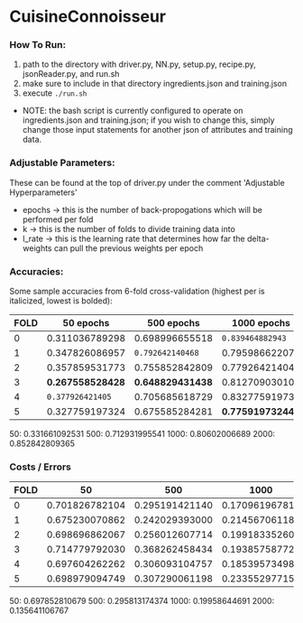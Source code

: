 # CuisineConnoisseur

### How To Run:
1. path to the directory with driver.py, NN.py, setup.py, recipe.py, jsonReader.py, and run.sh
2. make sure to include in that directory ingredients.json and training.json
3. execute `./run.sh`
  * NOTE: the bash script is currently configured to operate on ingredients.json and training.json; if you wish to change this, simply change those input statements for another json of attributes and training data.

### Adjustable Parameters:
These can be found at the top of driver.py under the comment 'Adjustable Hyperparameters'
* epochs -> this is the number of back-propogations which will be performed per fold
* k -> this is the number of folds to divide training data into
* l_rate -> this is the learning rate that determines how far the delta-weights can pull the previous weights per epoch

### Accuracies:

Some sample accuracies from 6-fold cross-validation (highest per is italicized, lowest is bolded):

| FOLD 	| 50 epochs      	    | 500 epochs          | 1000 epochs         | 2000 epochs    	    |
|------	|--------------------	|--------------------	|--------------------	|--------------------	|
| 0    	| 0.311036789298 	    | 0.698996655518 	    | `0.839464882943` 	  | 0.846153846154 	    |
| 1    	| 0.347826086957 	    | `0.792642140468` 	  | 0.795986622074 	    | **0.826086956522** 	|
| 2    	| 0.357859531773 	    | 0.755852842809 	    | 0.779264214047 	    | `0.886287625418` 	  |
| 3    	| **0.267558528428** 	| **0.648829431438** 	| 0.812709030100 	    | 0.859531772575 	    |
| 4    	| `0.377926421405` 	  | 0.705685618729 	    | 0.832775919732 	    | 0.852842809365 	    |
| 5    	| 0.327759197324 	    | 0.675585284281 	    | **0.775919732441** 	| 0.846153846154 	    |

50: 0.331661092531
500: 0.712931995541
1000: 0.80602006689
2000: 0.852842809365

### Costs / Errors

| FOLD 	| 50             	| 500            	| 1000           	| 2000           	|
|------	|----------------	|----------------	|----------------	|----------------	|
| 0    	| 0.701826782104 	| 0.295191421140 	| 0.170961967811 	| 0.145065824116 	|
| 1    	| 0.675230070862 	| 0.242029393000 	| 0.214567061180 	| 0.159498909199 	|
| 2    	| 0.698696862067 	| 0.256012607714 	| 0.199183352604 	| 0.112092391518 	|
| 3    	| 0.714779792030 	| 0.368262458434 	| 0.193857587727 	| 0.128988992820 	|
| 4    	| 0.697604262262 	| 0.306093104757 	| 0.185395734980 	| 0.125987036302 	|
| 5    	| 0.698979094749 	| 0.307290061198 	| 0.233552977155 	| 0.142213486649 	|

50: 0.697852810679
500: 0.295813174374
1000: 0.19958644691
2000: 0.135641106767
